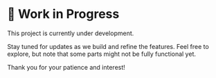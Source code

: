
# 🚧 Work in Progress #

This project is currently under development. 

Stay tuned for updates as we build and refine the features. Feel free to explore, but note that some parts might not be fully functional yet.

Thank you for your patience and interest!
